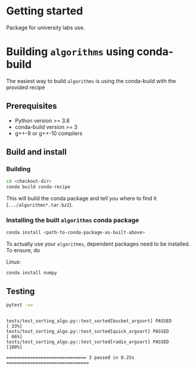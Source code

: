# Getting started
Package for university labs use.

# Building `algorithms` using conda-build
The easiest way to build `algorithms` is using the conda-build with the provided recipe

## Prerequisites
* Python version >= 3.8
* conda-build version >= 3
* g++-9 or g++-10 compilers


## Build and install
### Building
```bash
cd <checkout-dir>
conda build conda-recipe

```
This will build the conda package and tell you where to find it (```.../algorithms*.tar.bz2```).

### Installing the built `algorithms` conda package
```bash
conda install <path-to-conda-package-as-built-above>
```
To actually use your `algorithms`, dependent packages need to be installed. To ensure, do

Linux:
```
conda install numpy
```

## Testing

```bash
pytest -vv
```
```

tests/test_sorting_algo.py::test_sorted[bucket_argsort] PASSED            [ 33%]
tests/test_sorting_algo.py::test_sorted[quick_argsort] PASSED             [ 66%]
tests/test_sorting_algo.py::test_sorted[radix_argsort] PASSED             [100%]

============================== 3 passed in 0.25s ===============================
```
